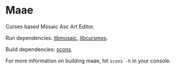 Maae
====

Curses based Mosaic Asc Art Editor.

Run dependencies: [libmosaic](https://github.com/libmosaic/libmosaic),
[libcursmos](https://github.com/libmosaic/libcursmos).

Build dependencies: [scons](http://www.scons.org/).

For more information on building maae, hit `scons -h` in your console.
